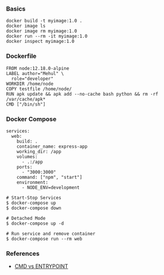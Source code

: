 ### Basics
```
docker build -t myimage:1.0 .
docker image ls
docker image rm myimage:1.0
docker run --rm -it myimage:1.0
docker inspect myimage:1.0
```

### Dockerfile
```
FROM node:12.18.0-alpine
LABEL author="Mehul" \
  role="developer"
WORKDIR /home/node
COPY testfile /home/node/
RUN apk update && apk add --no-cache bash python && rm -rf /var/cache/apk*
CMD ["/bin/sh"]
```

### Docker Compose
```
services:
  web:
    build: .
    container_name: express-app
    working_dir: /app
    volumes:
      - .:/app
    ports:
      - "3000:3000"
    command: ["npm", "start"]
    environment:
      - NODE_ENV=development
```
```
# Start-Stop Services
$ docker-compose up
$ docker-compose down

# Detached Mode
$ docker-compose up -d

# Run service and remove container
$ docker-compose run --rm web
```


### References
- [CMD vs ENTRYPOINT](https://docs.docker.com/engine/reference/builder/#entrypoint)
